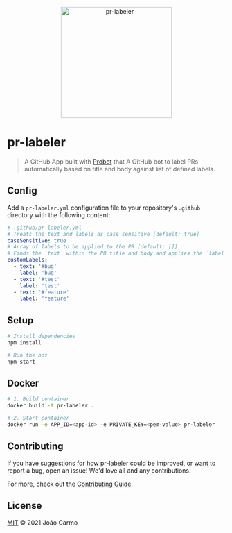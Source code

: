 <p align="center">
	<img src="https://raw.githubusercontent.com/joaocarmo/pr-labeler/master/assets/pr-labeler.svg?sanitize=true" width="256px" alt="pr-labeler">
</p>

# pr-labeler

> A GitHub App built with [Probot](https://github.com/probot/probot) that A GitHub bot to label PRs automatically based on title and body against list of defined labels.

## Config

Add a `pr-labeler.yml` configuration file to your repository's `.github`
directory with the following content:

```yaml
# .github/pr-labeler.yml
# Treats the text and labels as case sensitive [default: true]
caseSensitive: true
# Array of labels to be applied to the PR [default: []]
# Finds the `text` within the PR title and body and applies the `label`
customLabels:
  - text: '#bug'
    label: 'bug'
  - text: '#test'
    label: 'test'
  - text: '#feature'
    label: 'feature'
```

## Setup

```sh
# Install dependencies
npm install

# Run the bot
npm start
```

## Docker

```sh
# 1. Build container
docker build -t pr-labeler .

# 2. Start container
docker run -e APP_ID=<app-id> -e PRIVATE_KEY=<pem-value> pr-labeler
```

## Contributing

If you have suggestions for how pr-labeler could be improved, or want to report a bug, open an issue! We'd love all and any contributions.

For more, check out the [Contributing Guide](CONTRIBUTING.md).

## License

[MIT](LICENSE) © 2021 João Carmo
